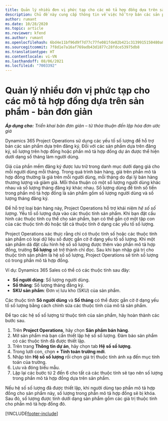 ```yaml
---
title: Quản lý nhiều đơn vị phức tạp cho các mô tả hợp đồng dựa trên sản phẩm - bản đơn giản
description: Chủ đề này cung cấp thông tin về việc hỗ trợ bán các sản phẩm dựa trên đăng ký.
author: rumant
ms.date: 10/28/2020
ms.topic: article
ms.reviewer: kfend
ms.author: rumant
ms.openlocfilehash: 6bd4e11bf96d9f7d77c77fe081fde02b421c3139915150480a8d1a4d812887f6
ms.sourcegitcommit: 7f8d1e7a16af769adb43d1877c28fdce53975db8
ms.translationtype: HT
ms.contentlocale: vi-VN
ms.lasthandoff: 08/06/2021
ms.locfileid: "7003392"
---
```

# <a name="manage-complex-units-for-product-based-contract-lines---lite"></a>Quản lý nhiều đơn vị phức tạp cho các mô tả hợp đồng dựa trên sản phẩm - bản đơn giản

_**Áp dụng cho:** Triển khai bản đơn giản – từ thỏa thuận đến lập hóa đơn ước giá_

Dynamics 365 Project Operations sử dụng các yếu tố số lượng để hỗ trợ bán các sản phẩm dựa trên đăng ký. Đối với các sản phẩm dựa trên đăng ký, số lượng trên hợp đồng hoặc phần mô tả hợp đồng dự án được thể hiện dưới dạng số tháng làm người dùng.

Giá của phần mềm đăng ký được lưu trữ trong danh mục dưới dạng giá cho mỗi người dùng mỗi tháng. Trong quá trình bán hàng, giá trên phần mô tả hợp đồng thường là giá trên mỗi người dùng, mỗi tháng do đại lý bán hàng thương lượng và giảm giá. Mỗi thỏa thuận có một số lượng người dùng khác nhau và số lượng tháng đăng ký khác nhau. Số lượng dùng để tính số tiền trong phần mô tả hợp đồng là sản phẩm gồm số lượng người dùng và số lượng tháng đăng ký.

Để hỗ trợ loại bán hàng này, Project Operations hỗ trợ khái niệm *hệ số số lượng*. Yếu tố số lượng dựa vào các thuộc tính sản phẩm. Khi bạn đặt cấu hình các thuộc tính cụ thể cho sản phẩm, bạn có thể gắn cờ một tập con của các thuộc tính đó hoặc tất cả thuộc tính ở dạng các yếu tố số lượng.

Project Operations xác thực rằng chỉ có thuộc tính số hoặc các thuộc tính sản phẩm có loại dữ liệu số được gắn cờ ở dạng yếu tố số lượng. Khi một sản phẩm dã đặt cấu hình hệ số số lượng được thêm vào phần mô tả hợp đồng, trường **Số lượng** sẽ trở thành chỉ đọc. Sau khi bạn nhập giá trị cho thuộc tính sản phẩm là hệ số số lượng, Project Operations sẽ tính số lượng có trong phần mô tả hợp đồng.

Ví dụ: Dynamics 365 Sales có thể có các thuộc tính sau đây:

- **Số người dùng**: Số lượng người dùng.
- **Số tháng**: Số lượng tháng đăng ký.
- **SKU sản phẩm**: Đơn vị lưu kho (SKU) của sản phẩm.

Các thuộc tính **Sô người dùng** và **Số tháng** có thể được gắn cờ ở dạng yếu tố số lượng bằng cách chỉnh sửa các thuộc tính của mô tả sản phẩm.

Để tạo các hệ số số lượng từ thuộc tính của sản phẩm, hãy hoàn thành các bước sau.

1. Trên **Project Operations**, hãy chọn **Sản phẩm bán hàng**.
2. Mở sản phẩm mà bạn cần thiết lập hệ số số lượng. Đảm bảo sản phẩm có các thuộc tính đã được thiết lập.
3. Trên trang **Thông tin dự án**, hãy chọn tab **Hệ số số lượng**.
4. Trong lưới con, chọn **+ Tính toán trường mới**.
5. Nhập tên **Hệ số số lượng** rồi chọn giá trị thuộc tính ánh xạ đến mục tính toán của trường.
6. Lưu và đóng biểu mẫu.
7. Lặp lại các bước từ 2 đến 6 cho tất cả các thuộc tính sẽ tạo nên số lượng trong phần mô tả hợp đồng dựa trên sản phẩm.

Nếu hệ số số lượng đã được thiết lập, khi người dùng tạo phần mô tả hợp đồng cho sản phẩm này, số lượng trong phần mô tả hợp đồng sẽ bị khóa. Sau đó, số lượng được tính dưới dạng sản phẩm gồm các giá trị thuộc tính cho phần mô tả hợp đồng đó.


[!INCLUDE[footer-include](../../includes/footer-banner.md)]